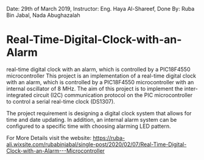 Date: 29th of March 2019, Instructor: Eng. Haya Al-Shareef, Done By: Ruba Bin Jabal, Nada Abughazalah 


# Real-Time-Digital-Clock-with-an-Alarm
real-time digital clock with an alarm, which is controlled by a PIC18F4550 microcontroller
This project is an implementation of a real-time digital clock with an alarm, which is controlled by a PIC18F4550 microcontroller with an internal oscillator of 8 MHz. The aim of this project is to implement the inter-integrated circuit (I2C) communication protocol on the PIC microcontroller to control a serial real-time clock (DS1307). 

The project requirement is designing a digital clock system that allows for time and date updating. In addition, an internal alarm system can be configured to a specific time with choosing alarming LED pattern.

For More Details visit the website:
 https://ruba-ali.wixsite.com/rubabinjabal/single-post/2020/02/07/Real-Time-Digital-Clock-with-an-Alarm---Microcontroller
